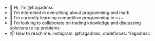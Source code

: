 - 👋 Hi, I’m @fragadmsc
- 👀 I’m interested in everything about programming and math
- 🌱 I’m currently learning competitive programming in c++
- 💞️ I’m looking to collaborate on trading knowledge and discussing solutions to cp problems
- 📫 How to reach me: instagram: @fragadmsc, codeforces: fragadmsc

